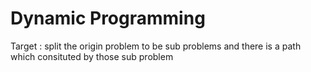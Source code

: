 # Dynamic Programming 

Target : split the origin problem to be sub problems and there is a path which consituted by those sub problem 


